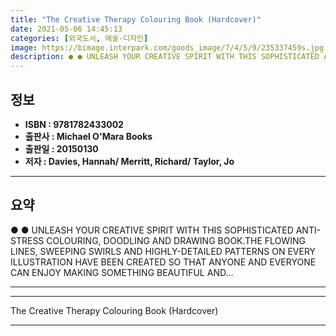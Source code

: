```yaml
---
title: "The Creative Therapy Colouring Book (Hardcover)"
date: 2021-05-06 14:45:13
categories: [외국도서, 예술-디자인]
image: https://bimage.interpark.com/goods_image/7/4/5/9/235337459s.jpg
description: ● ● UNLEASH YOUR CREATIVE SPIRIT WITH THIS SOPHISTICATED ANTI-STRESS COLOURING, DOODLING AND DRAWING BOOK.THE FLOWING LINES, SWEEPING SWIRLS AND HIGHLY-DETAIL
---
```


## **정보**

- **ISBN : 9781782433002**
- **출판사 : Michael O'Mara Books**
- **출판일 : 20150130**
- **저자 : Davies, Hannah/ Merritt, Richard/ Taylor, Jo**

------



## **요약**

●  ●  UNLEASH YOUR CREATIVE SPIRIT WITH THIS SOPHISTICATED ANTI-STRESS COLOURING, DOODLING AND DRAWING BOOK.THE FLOWING LINES, SWEEPING SWIRLS AND HIGHLY-DETAILED PATTERNS ON EVERY ILLUSTRATION HAVE BEEN CREATED SO THAT ANYONE AND EVERYONE CAN ENJOY MAKING SOMETHING BEAUTIFUL AND... 

------



------


The Creative Therapy Colouring Book (Hardcover) 

------


